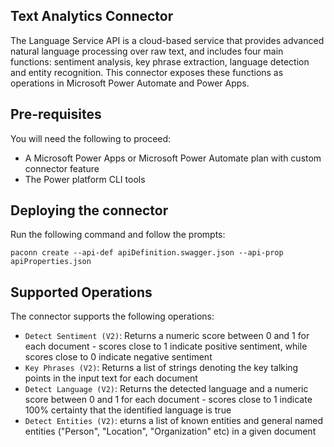 ## Text Analytics Connector
The Language Service API is a cloud-based service that provides advanced natural language processing over raw text, and includes four main functions: sentiment analysis, key phrase extraction, language detection and entity recognition. This connector exposes these functions as operations in Microsoft Power Automate and Power Apps.

## Pre-requisites
You will need the following to proceed:
* A Microsoft Power Apps or Microsoft Power Automate plan with custom connector feature
* The Power platform CLI tools

## Deploying the connector
Run the following command and follow the prompts:

```paconn
paconn create --api-def apiDefinition.swagger.json --api-prop apiProperties.json 
```
## Supported Operations
The connector supports the following operations:
* `Detect Sentiment (V2)`: Returns a numeric score between 0 and 1 for each document - scores close to 1 indicate positive sentiment, while scores close to 0 indicate negative sentiment
* `Key Phrases (V2)`: Returns a list of strings denoting the key talking points in the input text for each document
* `Detect Language (V2)`: Returns the detected language and a numeric score between 0 and 1 for each document - scores close to 1 indicate 100% certainty that the identified language is true
* `Detect Entities (V2)`: eturns a list of known entities and general named entities ("Person", "Location", "Organization" etc) in a given document




